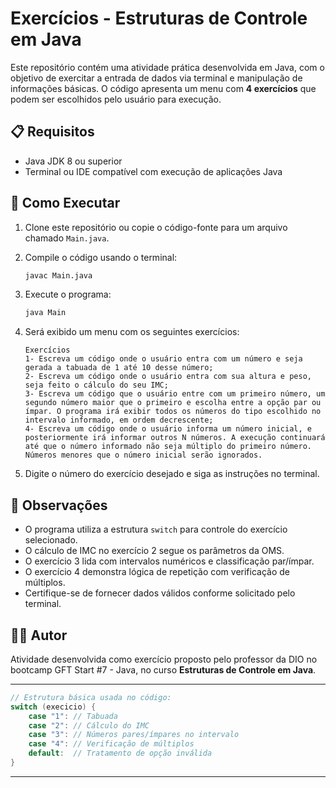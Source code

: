 
# Exercícios - Estruturas de Controle em Java

Este repositório contém uma atividade prática desenvolvida em Java, com o objetivo de exercitar a entrada de dados via terminal e manipulação de informações básicas. O código apresenta um menu com **4 exercícios** que podem ser escolhidos pelo usuário para execução.

## 📋 Requisitos

- Java JDK 8 ou superior  
- Terminal ou IDE compatível com execução de aplicações Java

## 🚀 Como Executar

1. Clone este repositório ou copie o código-fonte para um arquivo chamado `Main.java`.

2. Compile o código usando o terminal:
   ```bash
   javac Main.java
   ```

3. Execute o programa:
   ```bash
   java Main
   ```

4. Será exibido um menu com os seguintes exercícios:
   ```
   Exercícios
   1- Escreva um código onde o usuário entra com um número e seja gerada a tabuada de 1 até 10 desse número;
   2- Escreva um código onde o usuário entra com sua altura e peso, seja feito o cálculo do seu IMC;
   3- Escreva um código que o usuário entre com um primeiro número, um segundo número maior que o primeiro e escolha entre a opção par ou ímpar. O programa irá exibir todos os números do tipo escolhido no intervalo informado, em ordem decrescente;
   4- Escreva um código onde o usuário informa um número inicial, e posteriormente irá informar outros N números. A execução continuará até que o número informado não seja múltiplo do primeiro número. Números menores que o número inicial serão ignorados.
   ```

5. Digite o número do exercício desejado e siga as instruções no terminal.

## 📌 Observações

- O programa utiliza a estrutura `switch` para controle do exercício selecionado.
- O cálculo de IMC no exercício 2 segue os parâmetros da OMS.
- O exercício 3 lida com intervalos numéricos e classificação par/ímpar.
- O exercício 4 demonstra lógica de repetição com verificação de múltiplos.
- Certifique-se de fornecer dados válidos conforme solicitado pelo terminal.

## 🧑‍💻 Autor

Atividade desenvolvida como exercício proposto pelo professor da DIO no bootcamp GFT Start #7 - Java, no curso **Estruturas de Controle em Java**.

---

```java
// Estrutura básica usada no código:
switch (execicio) {
    case "1": // Tabuada
    case "2": // Cálculo do IMC
    case "3": // Números pares/ímpares no intervalo
    case "4": // Verificação de múltiplos
    default:  // Tratamento de opção inválida
}
```
---
